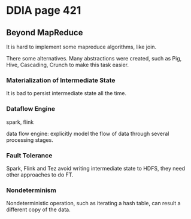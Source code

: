 # DDIA page 421

## Beyond MapReduce

It is hard to implement some mapreduce algorithms, like join.

There some alternatives. Many abstractions were created, such as Pig, Hive, Cascading, Crunch to make this task easier.



### Materialization of Intermediate State

It is bad to persist intermediate state all the time.

### Dataflow Engine

spark, flink&#x20;

data flow engine: explicitly model the flow of data through several processing stages.

### Fault Tolerance

Spark, Flink and Tez avoid writing intermediate state to HDFS,  they need other approaches to do FT.

### Nondeterminism

Nondeterministic operation, such as iterating a hash table, can result a different copy of the data.




